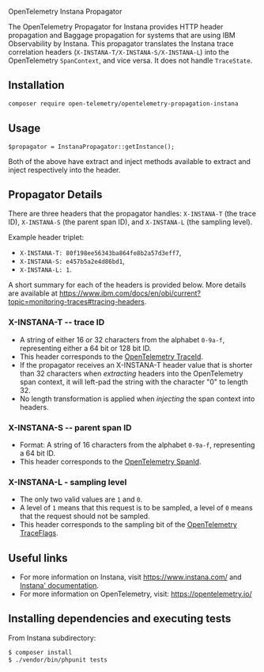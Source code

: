 OpenTelemetry Instana Propagator

The OpenTelemetry Propagator for Instana provides HTTP header propagation and Baggage propagation for systems that are using IBM Observability by Instana.
This propagator translates the Instana trace correlation headers (`X-INSTANA-T/X-INSTANA-S/X-INSTANA-L`) into the OpenTelemetry `SpanContext`, and vice versa.
It does not handle `TraceState`.


## Installation

```sh
composer require open-telemetry/opentelemetry-propagation-instana
```

## Usage

```
$propagator = InstanaPropagator::getInstance();
```

Both of the above have extract and inject methods available to extract and inject respectively into the header. 

## Propagator Details

There are three headers that the propagator handles: `X-INSTANA-T` (the trace ID), `X-INSTANA-S` (the parent span ID), and `X-INSTANA-L` (the sampling level).

Example header triplet:

* `X-INSTANA-T: 80f198ee56343ba864fe8b2a57d3eff7`,
* `X-INSTANA-S: e457b5a2e4d86bd1`,
* `X-INSTANA-L: 1`.

A short summary for each of the headers is provided below. More details are available at <https://www.ibm.com/docs/en/obi/current?topic=monitoring-traces#tracing-headers>.

### X-INSTANA-T -- trace ID

* A string of either 16 or 32 characters from the alphabet `0-9a-f`, representing either a 64 bit or 128 bit ID.
* This header corresponds to the [OpenTelemetry TraceId](https://github.com/open-telemetry/opentelemetry-specification/blob/master/specification/overview.md#spancontext).
* If the propagator receives an X-INSTANA-T header value that is shorter than 32 characters when _extracting_ headers into the OpenTelemetry span context, it will left-pad the string with the character "0" to length 32.
* No length transformation is applied when _injecting_ the span context into headers.

### X-INSTANA-S -- parent span ID

* Format: A string of 16 characters from the alphabet `0-9a-f`, representing a 64 bit ID.
* This header corresponds to the [OpenTelemetry SpanId](https://github.com/open-telemetry/opentelemetry-specification/blob/master/specification/overview.md#spancontext).

### X-INSTANA-L - sampling level

* The only two valid values are `1` and `0`.
* A level of `1` means that this request is to be sampled, a level of `0` means that the request should not be sampled.
* This header corresponds to the sampling bit of the [OpenTelemetry TraceFlags](https://github.com/open-telemetry/opentelemetry-specification/blob/master/specification/overview.md#spancontext).

## Useful links

* For more information on Instana, visit <https://www.instana.com/> and [Instana' documentation](https://www.ibm.com/docs/en/obi/current).
* For more information on OpenTelemetry, visit: <https://opentelemetry.io/>

## Installing dependencies and executing tests

From Instana subdirectory:

``` sh
$ composer install
$ ./vendor/bin/phpunit tests
```
